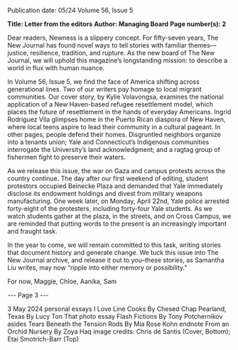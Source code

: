 Publication date: 05/24
Volume 56, Issue 5

**Title: Letter from the editors**
**Author: Managing Board**
**Page number(s): 2**

Dear readers,
Newness is a slippery concept. For fifty-seven years, The New Journal has 
found novel ways to tell stories with familiar themes—justice, resilience, 
tradition, and rupture. As the new board of The New Journal, we will uphold 
this magazine’s longstanding mission: to describe a world in flux with 
human nuance.

In Volume 56, Issue 5, we find the face of America shifting across 
generational lines. Two of our writers pay homage to local migrant 
communities. Our cover story, by Kylie Volavongsa, examines the national 
application of a New Haven-based refugee resettlement model, which 
places the future of resettlement in the hands of everyday Americans. Ingrid 
Rodríguez Vila glimpses home in the Puerto Rican diaspora of New Haven, 
where local teens aspire to lead their community in a cultural pageant. 
In other pages, people defend their homes. Disgruntled neighbors organize 
into a tenants union; Yale and Connecticut’s Indigenous communities 
interrogate the University’s land acknowledgment; and a ragtag group of 
fishermen fight to preserve their waters. 

As we release this issue, the war on Gaza and campus protests across 
the country continue. The day after our first weekend of editing, student 
protestors occupied Beinecke Plaza and demanded that Yale immediately 
disclose its endowment holdings and divest from military weapons 
manufacturing. One week later, on Monday, April 22nd, Yale police arrested 
forty-eight of the protesters, including forty-four Yale students. As we watch 
students gather at the plaza, in the streets, and on Cross Campus, we are 
reminded that putting words to the present is an increasingly important and 
fraught task.

In the year to come, we will remain committed to this task, writing stories 
that document history and generate change. We tuck this issue into The 
New Journal archive, and release it out to you–these stories, as Samantha Liu 
writes, may now “ripple into either memory or possibility.” 

For now,
Maggie, Chloe, Aanika, Sam


--- Page 3 ---

3
May 2024
personal essays
I Love Line Cooks
By Chesed Chap
Pearland, Texas
By Lucy Ton That
photo essay
Flash Fictions
By Tony Potchernikov
asides
Tears Beneath the Tension Rods
By Mia Rose Kohn
endnote
From an Orchid Nursery
By Zoya Haq
image credits: 
Chris de Santis (Cover, Bottom); Etai Smotrich-Barr (Top)